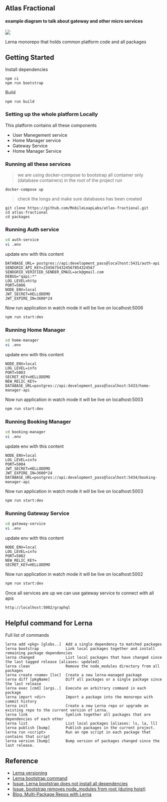## Atlas Fractional


#### example diagram to talk about gateway and other micro services
![](https://romankudryashov.com/blog/2020/12/graphql-rust/images/architecture.png)


Lerna monorepo that holds common platform code and all packages

## Getting Started

Install dependencies

```
npm ci
npm run bootstrap
```

Build

```
npm run build
```
### Setting up the whole platform Locally 

This platform contains all these components 

- User Manegement service
- Home Manager service
- Gateway Service
- Home Manager Service

### Running all these services 

> we are using docker-compose to bootstrap all container only (database containers)
> in the root of the project run
```
docker-compose up
```
> check the longs and make sure databases has been created 
```
git clone https://github.com/MobileLeapLabs/atlas-fractional.git
cd atlas-fractional
cd packages
```
### Running Auth service

```sh
cd auth-service
vi .env
```
update env with this content 
```
DATABASE_URL= postgres://api:development_pass@localhost:5431/auth-api
SENDGRID_API_KEY=23456754324567854324567
SENDGRID_VERIFIED_SENDER_EMAIL=ack@gmail.com
DEBUG="qapi:*"
LOG_LEVEL=http
PORT=5006
NODE_ENV=local
JWT_SECRET=HELLODEMO
JWT_EXPIRE_IN=3600*24
```
Now run application in watch mode it will be live on localhost:5006 
```sh
npm run start:dev
```


### Running Home Manager

```sh
cd home-manager
vi .env
```
update env with this content 
```
NODE_ENV=local
LOG_LEVEL=info
PORT=5003
SECRET_KEY=HELLODEMO
NEW_RELIC_KEY=
DATABASE_URL=postgres://api:development_pass@localhost:5433/home-manager-api
```
Now run application in watch mode it will be live on localhost:5003 
```sh
npm run start:dev
```

### Running Booking Manager

```sh
cd booking-manager
vi .env
```
update env with this content 
```
NODE_ENV=local
LOG_LEVEL=info
PORT=5004
JWT_SECRET=HELLODEMO
JWT_EXPIRE_IN=3600*24
DATABASE_URL=postgres://api:development_pass@localhost:5434/booking-manager-api
```
Now run application in watch mode it will be live on localhost:5003 
```sh
npm run start:dev
```


### Running Gateway Service

```sh
cd gateway-service
vi .env
```
update env with this content 
```
NODE_ENV=local
LOG_LEVEL=info
PORT=5002
NEW_RELIC_KEY=
SECRET_KEY=HELLODEMO
```
Now run application in watch mode it will be live on localhost:5002 
```sh
npm run start:dev
```
Once all services are up we can use gateway service to connect with all apis
```sh
http://localhost:5002/graphql
```


## Helpful command for Lerna

Full list of commands

```
lerna add <pkg> [globs..]  Add a single dependency to matched packages
lerna bootstrap            Link local packages together and install remaining package dependencies
lerna changed              List local packages that have changed since the last tagged release [aliases: updated]
lerna clean                Remove the node_modules directory from all packages
lerna create <name> [loc]  Create a new lerna-managed package
lerna diff [pkgName]       Diff all packages or a single package since the last release
lerna exec [cmd] [args..]  Execute an arbitrary command in each package
lerna import <dir>         Import a package into the monorepo with commit history
lerna init                 Create a new Lerna repo or upgrade an existing repo to the current version of Lerna.
lerna link                 Symlink together all packages that are dependencies of each other
lerna list                 List local packages [aliases: ls, la, ll]
lerna publish [bump]       Publish packages in the current project.
lerna run <script>         Run an npm script in each package that contains that script
lerna version [bump]       Bump version of packages changed since the last release.
```

## Reference

- [Lerna versioning](https://github.com/lerna/lerna/blob/main/commands/version/README.md)
- [Lerna bootstrap command](https://github.com/lerna/lerna/tree/main/commands/bootstrap#readme)
- [Issue. Lerna bootstrap does not install all dependencies](https://github.com/lerna/lerna/issues/1457)
- [Issue. bootstrap removes node_modules from root (during hoist)](https://github.com/lerna/lerna/issues/2361)
- [Blog. Multi-Package Repos with Lerna](https://www.christopherbiscardi.com/post/multi-package-repos-with-lerna)